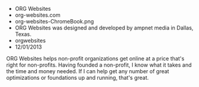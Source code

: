 * ORG Websites
* org-websites.com
* org-websites-ChromeBook.png
* ORG Websites was designed and developed by ampnet media in Dallas, Texas.
* orgwebsites
* 12/01/2013

ORG Websites helps non-profit organizations get online at a price that's right for non-profits. Having founded a non-profit, I know what it takes and the time and money needed. If I can help get any number of great optimizations or foundations up and running, that's great.
